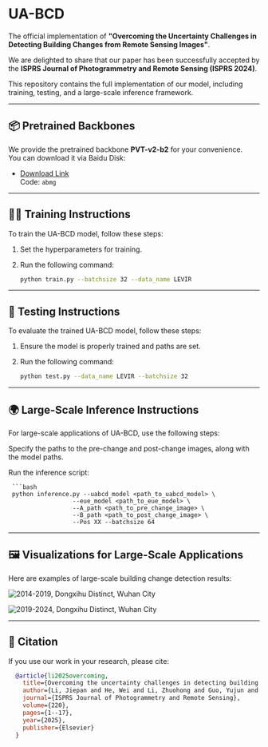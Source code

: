 # UA-BCD

The official implementation of **"Overcoming the Uncertainty Challenges in Detecting Building Changes from Remote Sensing Images"**.

We are delighted to share that our paper has been successfully accepted by the **ISPRS Journal of Photogrammetry and Remote Sensing (ISPRS 2024)**.

This repository contains the full implementation of our model, including training, testing, and a large-scale inference framework.

---

## 📦 Pretrained Backbones

We provide the pretrained backbone **PVT-v2-b2** for your convenience.  
You can download it via Baidu Disk:

- [Download Link](https://pan.baidu.com/s/16sA3ZejzcItAWa2JE1G6vg?pwd=abmg)  
  Code: `abmg`

---

## 🏋️‍♀️ Training Instructions

To train the UA-BCD model, follow these steps:

1. Set the hyperparameters for training.
2. Run the following command:

   ```bash
   python train.py --batchsize 32 --data_name LEVIR
   
---

## 🧪 Testing Instructions

To evaluate the trained UA-BCD model, follow these steps:

1. Ensure the model is properly trained and paths are set.
2. Run the following command:

   ```bash
   python test.py --data_name LEVIR --batchsize 32

---

## 🌍 Large-Scale Inference Instructions

For large-scale applications of UA-BCD, use the following steps:

Specify the paths to the pre-change and post-change images, along with the model paths.

Run the inference script:

     ```bash
     python inference.py --uabcd_model <path_to_uabcd_model> \
                      --eue_model <path_to_eue_model> \
                      --A_path <path_to_pre_change_image> \
                      --B_path <path_to_post_change_image> \
                      --Pos XX --batchsize 64
---

## 🖼️ Visualizations for Large-Scale Applications


Here are examples of large-scale building change detection results:

![2014-2019, Dongxihu Distinct, Wuhan City](2014_2019.png)

![2019-2024, Dongxihu Distinct, Wuhan City](2019_2024.png)

---

## 📜 Citation

If you use our work in your research, please cite:

  ```bibtex
    @article{li2025overcoming,
      title={Overcoming the uncertainty challenges in detecting building changes from remote sensing images},
      author={Li, Jiepan and He, Wei and Li, Zhuohong and Guo, Yujun and Zhang, Hongyan},
      journal={ISPRS Journal of Photogrammetry and Remote Sensing},
      volume={220},
      pages={1--17},
      year={2025},
      publisher={Elsevier}
    }




